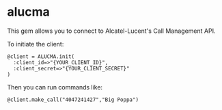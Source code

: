 # alucma

This gem allows you to connect to Alcatel-Lucent's Call Management API.

To initiate the client:

````
@client = ALUCMA.init(
  :client_id=>"{YOUR_CLIENT_ID}",
  :client_secret=>"{YOUR_CLIENT_SECRET}"
)
````

Then you can run commands like:

````
@client.make_call("4047241427","Big Poppa")
````

